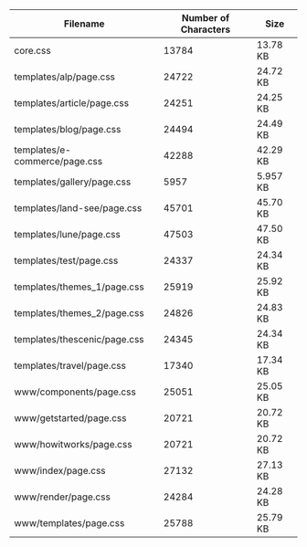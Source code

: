 | Filename                      | Number of Characters | Size     |
| ----------------------------- | -------------------- | -------- |
| core.css                      | 13784                | 13.78 KB |
| templates/alp/page.css        | 24722                | 24.72 KB |
| templates/article/page.css    | 24251                | 24.25 KB |
| templates/blog/page.css       | 24494                | 24.49 KB |
| templates/e-commerce/page.css | 42288                | 42.29 KB |
| templates/gallery/page.css    | 5957                 | 5.957 KB |
| templates/land-see/page.css   | 45701                | 45.70 KB |
| templates/lune/page.css       | 47503                | 47.50 KB |
| templates/test/page.css       | 24337                | 24.34 KB |
| templates/themes_1/page.css   | 25919                | 25.92 KB |
| templates/themes_2/page.css   | 24826                | 24.83 KB |
| templates/thescenic/page.css  | 24345                | 24.34 KB |
| templates/travel/page.css     | 17340                | 17.34 KB |
| www/components/page.css       | 25051                | 25.05 KB |
| www/getstarted/page.css       | 20721                | 20.72 KB |
| www/howitworks/page.css       | 20721                | 20.72 KB |
| www/index/page.css            | 27132                | 27.13 KB |
| www/render/page.css           | 24284                | 24.28 KB |
| www/templates/page.css        | 25788                | 25.79 KB |